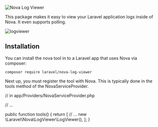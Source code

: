 ![Nova Log Viewer](https://banners.beyondco.de/Nova%20Log%20Viewer.png?theme=light&packageManager=composer+require&packageName=laravel%2Fnova-log-viewer&pattern=cage&style=style_1&description=A+Laravel+Nova+tool+for+viewing+your+application+logs&md=1&showWatermark=0&fontSize=100px&images=login)

This package makes it easy to view your Laravel application logs inside of Nova. It even supports polling.

![logviewer](https://user-images.githubusercontent.com/58970/166284652-f7aea6f8-849d-4698-aa18-c8c31d8eb0d9.png)

## Installation
You can install the nova tool in to a Laravel app that uses Nova via composer:

```
composer require laravel/nova-log-viewer
```

Next up, you must register the tool with Nova. This is typically done in the tools method of the NovaServiceProvider.

// in app/Providers/NovaServiceProvider.php

// ...

public function tools()
{
    return [
        // ...
        new \Laravel\Nova\LogViewer\LogViewer(),
    ];
}
